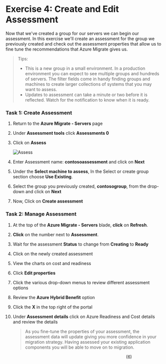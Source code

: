 # Exercise 4: Create and Edit Assessment

Now that we've created a group for our servers we can begin our assessment.  In this exercise we'll create an assessment for the group we previously created and check out the assessment properties that allow us to fine tune the recommendations that Azure Migrate gives us.

> Tips:
 > * This is a new group in a small environment.  In a production environment you can expect to see multiple groups and hundreds of servers.  The filter fields come in handy finding groups and machines to create larger collections of systems that you may want to assess.
 > * Updates to assessment can take a minute or two before it is reflected.  Watch for the notification to know when it is ready.

### Task 1: Create Assessment

1. Return to the **Azure Migrate - Servers** page
2. Under **Assessment tools** click **Assessments 0**
3. Click  on **Assess**

   ![Assess](image/assess.png)

4. Enter Assessment name: **contosoassessment** and click on **Next**
5. Under the **Select machine to assess**,  In the Select or create group section choose **Use Existing**.
6. Select the group you previously created, **contosogroup**, from the drop-down and click on **Next**
7. Now, Click on **Create assessment**

### Task 2:  Manage Assessment

1. At the top of the **Azure Migrate - Servers** blade, **click** on **Refresh**.
2. **Click** on the number next to **Assessment**.
3. Wait for the assessment **Status** to change from **Creating** to **Ready**
4. Click on the newly created assessment
5. View the charts on cost and readiness
6. Click **Edit properties**
7. Click the various drop-down menus to review different assessment options
8. Review the **Azure Hybrid Benefit** option
9. Click the **X** in the top right of the portal
10. Under **Assessment details** click on Azure Readiness and Cost details and review the details

	>As you fine-tune the properties of your assessment, the assessment data will update giving you more confidence in your migration strategy. Having assessed your existing application components you will be able to move on to migration.



&nbsp;&nbsp;&nbsp;&nbsp;&nbsp;&nbsp;&nbsp;&nbsp;&nbsp;&nbsp;&nbsp;&nbsp;&nbsp;&nbsp;&nbsp;&nbsp;&nbsp;&nbsp;&nbsp;&nbsp;&nbsp;&nbsp;&nbsp;&nbsp;&nbsp;&nbsp;&nbsp;&nbsp;&nbsp;&nbsp;&nbsp;&nbsp;&nbsp;&nbsp;&nbsp;&nbsp;&nbsp;&nbsp;&nbsp;&nbsp;&nbsp;&nbsp;&nbsp;&nbsp;&nbsp;&nbsp;&nbsp;&nbsp;&nbsp;&nbsp;&nbsp;&nbsp;&nbsp;&nbsp;&nbsp;&nbsp;&nbsp;&nbsp;&nbsp;&nbsp;&nbsp;&nbsp;&nbsp;&nbsp;&nbsp;&nbsp;&nbsp;&nbsp;&nbsp;&nbsp;&nbsp;&nbsp;&nbsp;&nbsp;&nbsp;&nbsp;&nbsp;&nbsp;&nbsp;&nbsp;&nbsp;&nbsp;&nbsp;&nbsp;&nbsp;&nbsp;&nbsp;&nbsp;&nbsp;&nbsp;&nbsp;&nbsp;&nbsp;&nbsp;&nbsp;&nbsp;&nbsp;&nbsp;&nbsp;(6)
